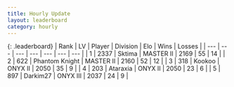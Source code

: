 ```yaml
---
title: Hourly Update
layout: leaderboard
category: hourly
---
```


{: .leaderboard}
| Rank | LV | Player | Division | Elo | Wins | Losses |
| --- | --- | --- | --- | --- | --- | --- |
| <span data-change="0">1</span> | 2337 | <span title="ID: 353063">Sktima</span> | MASTER II | <span data-change="0">2169</span> | <span data-change="0">55</span> | <span data-change="0">14</span> |
| <span data-change="0">2</span> | 622 | <span title="ID: 742939">Phantom Knight</span> | MASTER II | <span data-change="5">2160</span> | <span data-change="1">52</span> | <span data-change="0">12</span> |
| <span data-change="1">3</span> | 318 | <span title="ID: 598288">Kookoo</span> | ONYX II | <span data-change="6">2050</span> | <span data-change="3">35</span> | <span data-change="1">9</span> |
| <span data-change="-1">4</span> | 203 | <span title="ID: 745153">Ataraxia</span> | ONYX II | <span data-change="0">2050</span> | <span data-change="0">23</span> | <span data-change="0">6</span> |
| <span data-change="0">5</span> | 897 | <span title="ID: 694036">Darkim27</span> | ONYX III | <span data-change="0">2037</span> | <span data-change="0">24</span> | <span data-change="0">9</span> |